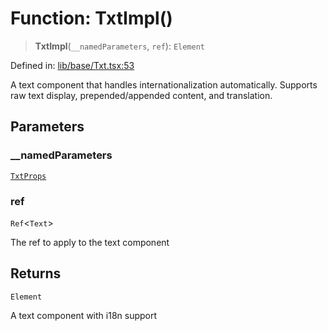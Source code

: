 # Function: TxtImpl()

> **TxtImpl**(`__namedParameters`, `ref`): `Element`

Defined in: [lib/base/Txt.tsx:53](https://github.com/aldesgroup/goaldn/blob/850e22fffd19501920628173674ada43cba9a29a/lib/base/Txt.tsx#L53)

A text component that handles internationalization automatically.
Supports raw text display, prepended/appended content, and translation.

## Parameters

### \_\_namedParameters

[`TxtProps`](../type-aliases/TxtProps.md)

### ref

`Ref`\<`Text`\>

The ref to apply to the text component

## Returns

`Element`

A text component with i18n support
